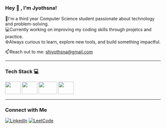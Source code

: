 
### Hey 👋 , I'm Jyothsna!
🌸I'm a third year Computer Science student passionate about technology and problem-solving.</br>
💻Currently working on improving my coding skills through projetcs and practice.</br>
⚙️Always curious to learn, explore new tools, and build something impactful.</br>

📫Reach out to me: shjyothsna@gmail.com

___

### Tech Stack 💻
 <p>
 <img src="https://cdn.jsdelivr.net/gh/devicons/devicon/icons/html5/html5-original.svg" width="50" height="40"/>
 <img src="https://cdn.jsdelivr.net/gh/devicons/devicon/icons/css3/css3-original.svg" width="50" height="40"/>
 <img src="https://cdn.jsdelivr.net/gh/devicons/devicon/icons/javascript/javascript-original.svg" width="60" height="40"/>
 <img src="https://cdn.jsdelivr.net/gh/devicons/devicon/icons/react/react-original.svg" width="50" height="40"/>


 </p>

___

### Connect with Me
[![LinkedIn](https://img.icons8.com/color/48/000000/linkedin.png)](https://www.linkedin.com/in/jyothsna-sharma-2658972ab/)
[![LeetCode](https://img.icons8.com/external-tal-revivo-shadow-tal-revivo/48/000000/external-level-up-your-coding-skills-and-quickly-land-a-job-logo-shadow-tal-revivo.png)](https://leetcode.com/jyothsnasharma/)








